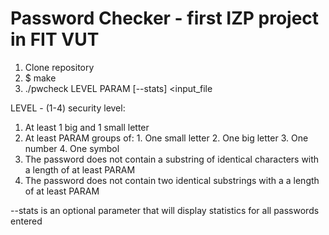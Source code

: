 # Password Checker - first IZP project in FIT VUT

1. Clone repository
2. $ make 
3. ./pwcheck LEVEL PARAM [--stats] <input_file

LEVEL - (1-4) security level:
  1) At least 1 big and 1 small letter
  2) At least PARAM groups of:
    1. One small letter
    2. One big letter
    3. One number
    4. One symbol
  3) The password does not contain a substring of identical characters with a length of at least PARAM
  4) The password does not contain two identical substrings with a a length of at least PARAM
  
--stats is an optional parameter that will display statistics for all passwords entered
